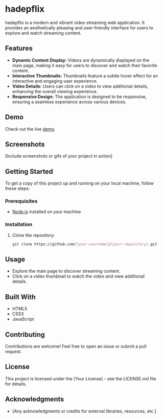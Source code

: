 # hadepflix

hadepflix is a modern and vibrant video streaming web application. It provides an aesthetically pleasing and user-friendly interface for users to explore and watch streaming content.

## Features

- **Dynamic Content Display:** Videos are dynamically displayed on the main page, making it easy for users to discover and watch their favorite content.
- **Interactive Thumbnails:** Thumbnails feature a subtle hover effect for an interactive and engaging user experience.
- **Video Details:** Users can click on a video to view additional details, enhancing the overall viewing experience.
- **Responsive Design:** The application is designed to be responsive, ensuring a seamless experience across various devices.

## Demo

Check out the live [demo](https://hadep275.github.io/hadepflix-basic/).

## Screenshots

[Include screenshots or gifs of your project in action]

## Getting Started

To get a copy of this project up and running on your local machine, follow these steps:

### Prerequisites

- [Node.js](https://nodejs.org/) installed on your machine

### Installation

1. Clone the repository:

   ```bash
   git clone https://github.com/[your-username]/[your-repository].git

## Usage

- Explore the main page to discover streaming content.
- Click on a video thumbnail to watch the video and view additional details.

## Built With

- HTML5
- CSS3
- JavaScript

## Contributing

Contributions are welcome! Feel free to open an issue or submit a pull request.

## License

This project is licensed under the [Your License] - see the LICENSE.md file for details.

## Acknowledgments

- [Any acknowledgments or credits for external libraries, resources, etc.]
